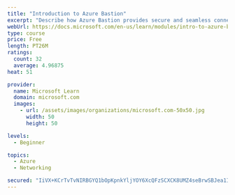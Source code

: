 ```yaml
---
title: "Introduction to Azure Bastion"
excerpt: "Describe how Azure Bastion provides secure and seamless connectivity to your VMs directly in the Azure portal. Determine whether Azure Bastion can replace your administrative jump boxes."
webUrl: https://docs.microsoft.com/en-us/learn/modules/intro-to-azure-bastion/
type: course
price: Free
length: PT26M
ratings:
  count: 32
  average: 4.96875
heat: 51

provider:
  name: Microsoft Learn
  domain: microsoft.com
  images:
    - url: /assets/images/organizations/microsoft.com-50x50.jpg
      width: 50
      height: 50

levels:
  - Beginner

topics:
  - Azure
  - Networking

secured: "IiVX+KCrTvTvNIRBGYQ1bOpKpnkYljYOY6XcQFzSCXCK8UMZ4seBrwSBJea1Iozw5fJmUmGGYp8zal7Ict1VyLRRZUb1IL5Lz/PMeUN2N+Ujnqfx4P5CwCyUVNYrW9KkW7QpzMm035W0S+96fxe8N901X2a7O25cMkYWrmlObTfIUSZ6fXq7urmUvtvqlvSwIdv5PTG2cBw5BUKL/wKJcpBKiE7tbKN4Jn1lwb7eFkhCxZr1bcfXZv0Kly45iceDLmIPwzW+GMQznAUsmBP9BgLcfdZBKnj5VUQV9ePHWZEgX81t/E/iQIEHECcyYhyfWroqzNmS2+81I2ct8JWI8EwCduB4EZ2dQKLpxL5mkXeBQMviROYallBEpN7KDl5hp8yCvMWruIFZnZBLyA8F7LSvT3EBCBLY5epsKzTagtc=;mQQg7qFomni97QuWe4JxxA=="
---
```


